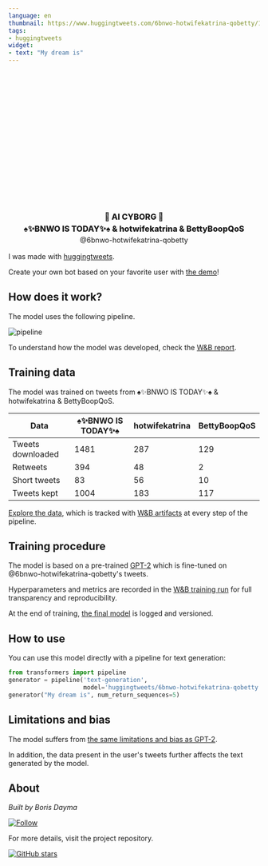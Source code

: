 ```yaml
---
language: en
thumbnail: https://www.huggingtweets.com/6bnwo-hotwifekatrina-qobetty/1629204510133/predictions.png
tags:
- huggingtweets
widget:
- text: "My dream is"
---
```


<div class="inline-flex flex-col" style="line-height: 1.5;">
    <div class="flex">
        <div
			style="display:inherit; margin-left: 4px; margin-right: 4px; width: 92px; height:92px; border-radius: 50%; background-size: cover; background-image: url(&#39;https://pbs.twimg.com/profile_images/1396664004718862340/mWZEsQtA_400x400.jpg&#39;)">
        </div>
        <div
            style="display:inherit; margin-left: 4px; margin-right: 4px; width: 92px; height:92px; border-radius: 50%; background-size: cover; background-image: url(&#39;https://pbs.twimg.com/profile_images/1354914190532734976/Ggf6iWRU_400x400.jpg&#39;)">
        </div>
        <div
            style="display:inherit; margin-left: 4px; margin-right: 4px; width: 92px; height:92px; border-radius: 50%; background-size: cover; background-image: url(&#39;https://pbs.twimg.com/profile_images/1399382014214737924/QsAw6oxP_400x400.jpg&#39;)">
        </div>
    </div>
    <div style="text-align: center; margin-top: 3px; font-size: 16px; font-weight: 800">🤖 AI CYBORG 🤖</div>
    <div style="text-align: center; font-size: 16px; font-weight: 800">♠️✨BNWO IS TODAY✨♠️ & hotwifekatrina & BettyBoopQoS</div>
    <div style="text-align: center; font-size: 14px;">@6bnwo-hotwifekatrina-qobetty</div>
</div>

I was made with [huggingtweets](https://github.com/borisdayma/huggingtweets).

Create your own bot based on your favorite user with [the demo](https://colab.research.google.com/github/borisdayma/huggingtweets/blob/master/huggingtweets-demo.ipynb)!

## How does it work?

The model uses the following pipeline.

![pipeline](https://github.com/borisdayma/huggingtweets/blob/master/img/pipeline.png?raw=true)

To understand how the model was developed, check the [W&B report](https://wandb.ai/wandb/huggingtweets/reports/HuggingTweets-Train-a-Model-to-Generate-Tweets--VmlldzoxMTY5MjI).

## Training data

The model was trained on tweets from ♠️✨BNWO IS TODAY✨♠️ & hotwifekatrina & BettyBoopQoS.

| Data | ♠️✨BNWO IS TODAY✨♠️ | hotwifekatrina | BettyBoopQoS |
| --- | --- | --- | --- |
| Tweets downloaded | 1481 | 287 | 129 |
| Retweets | 394 | 48 | 2 |
| Short tweets | 83 | 56 | 10 |
| Tweets kept | 1004 | 183 | 117 |

[Explore the data](https://wandb.ai/wandb/huggingtweets/runs/364y0lce/artifacts), which is tracked with [W&B artifacts](https://docs.wandb.com/artifacts) at every step of the pipeline.

## Training procedure

The model is based on a pre-trained [GPT-2](https://huggingface.co/gpt2) which is fine-tuned on @6bnwo-hotwifekatrina-qobetty's tweets.

Hyperparameters and metrics are recorded in the [W&B training run](https://wandb.ai/wandb/huggingtweets/runs/141s7hku) for full transparency and reproducibility.

At the end of training, [the final model](https://wandb.ai/wandb/huggingtweets/runs/141s7hku/artifacts) is logged and versioned.

## How to use

You can use this model directly with a pipeline for text generation:

```python
from transformers import pipeline
generator = pipeline('text-generation',
                     model='huggingtweets/6bnwo-hotwifekatrina-qobetty')
generator("My dream is", num_return_sequences=5)
```

## Limitations and bias

The model suffers from [the same limitations and bias as GPT-2](https://huggingface.co/gpt2#limitations-and-bias).

In addition, the data present in the user's tweets further affects the text generated by the model.

## About

*Built by Boris Dayma*

[![Follow](https://img.shields.io/twitter/follow/borisdayma?style=social)](https://twitter.com/intent/follow?screen_name=borisdayma)

For more details, visit the project repository.

[![GitHub stars](https://img.shields.io/github/stars/borisdayma/huggingtweets?style=social)](https://github.com/borisdayma/huggingtweets)
